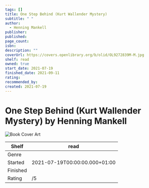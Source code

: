 ```yaml
---
tags: []
title: One Step Behind (Kurt Wallender Mystery)
subtitle: " "
author:
  - Henning Mankell
publisher: 
published: 
page_count: 
isbn: 
description: ""
coverUrl: https://covers.openlibrary.org/b/olid/OL9272839M-M.jpg
shelf: read
owned: true
start_date: 2021-07-19
finished_date: 2021-09-11
rating: 
recommended_by: 
created: 2021-07-19
---
```


# One Step Behind (Kurt Wallender Mystery) by Henning Mankell

![Book Cover Art](https://covers.openlibrary.org/b/olid/OL9272839M-M.jpg)

| Shelf | read |
| --- | --- |
| Genre |  |
| Started | 2021-07-19T00:00:00.000+01:00 |
| Finished |  |
| Rating | /5 |

